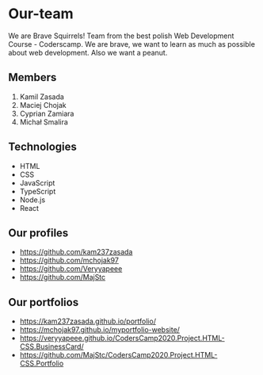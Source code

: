 # Our-team

We are Brave Squirrels! Team from the best polish Web Development Course - Coderscamp. We are brave, we want to learn as much as possible about web development. Also we want a peanut.
## Members

1. Kamil Zasada
2. Maciej Chojak
3. Cyprian Zamiara
4. Michał Smalira

## Technologies

- HTML
- CSS
- JavaScript
- TypeScript
- Node.js
- React

## Our profiles

- https://github.com/kam237zasada
- https://github.com/mchojak97
- https://github.com/Veryyapeee
- https://github.com/MajStc

## Our portfolios

- https://kam237zasada.github.io/portfolio/
- https://mchojak97.github.io/myportfolio-website/
- https://veryyapeee.github.io/CodersCamp2020.Project.HTML-CSS.BusinessCard/
- https://github.com/MajStc/CodersCamp2020.Project.HTML-CSS.Portfolio
